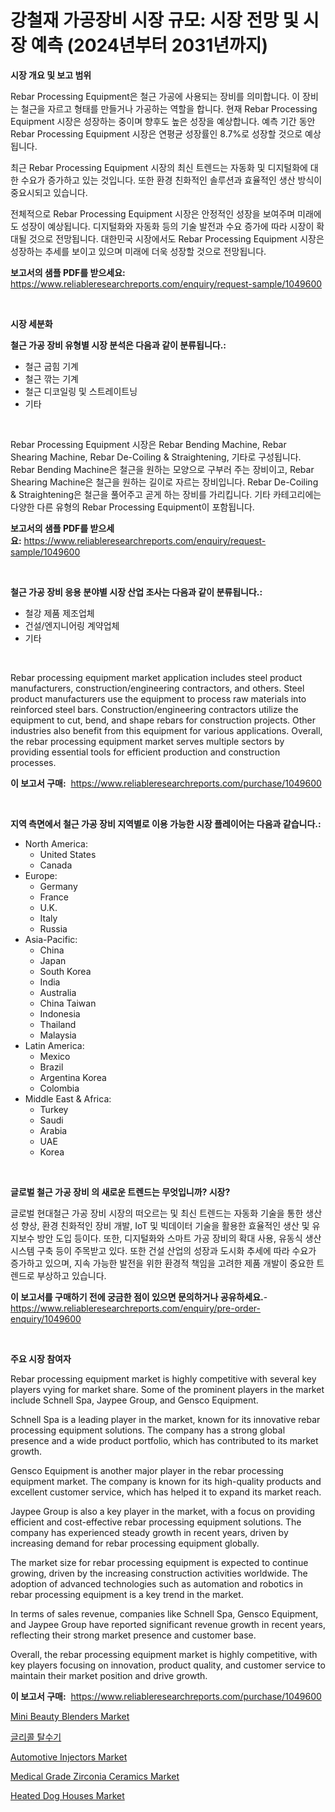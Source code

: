 <p><h1>강철재 가공장비 시장 규모: 시장 전망 및 시장 예측 (2024년부터 2031년까지)</h1></p><p><strong>시장 개요 및 보고 범위</strong></p>
<p><p>Rebar Processing Equipment은 철근 가공에 사용되는 장비를 의미합니다. 이 장비는 철근을 자르고 형태를 만들거나 가공하는 역할을 합니다. 현재 Rebar Processing Equipment 시장은 성장하는 중이며 향후도 높은 성장을 예상합니다. 예측 기간 동안 Rebar Processing Equipment 시장은 연평균 성장률인 8.7%로 성장할 것으로 예상됩니다. </p><p>최근 Rebar Processing Equipment 시장의 최신 트렌드는 자동화 및 디지털화에 대한 수요가 증가하고 있는 것입니다. 또한 환경 친화적인 솔루션과 효율적인 생산 방식이 중요시되고 있습니다. </p><p>전체적으로 Rebar Processing Equipment 시장은 안정적인 성장을 보여주며 미래에도 성장이 예상됩니다. 디지털화와 자동화 등의 기술 발전과 수요 증가에 따라 시장이 확대될 것으로 전망됩니다. 대한민국 시장에서도 Rebar Processing Equipment 시장은 성장하는 추세를 보이고 있으며 미래에 더욱 성장할 것으로 전망됩니다.</p></p>
<p><strong>보고서의 샘플 PDF를 받으세요:</strong> <a href="https://www.reliableresearchreports.com/enquiry/request-sample/1049600">https://www.reliableresearchreports.com/enquiry/request-sample/1049600</a></p>
<p>&nbsp;</p>
<p><strong>시장 세분화</strong></p>
<p><strong>철근 가공 장비 유형별 시장 분석은 다음과 같이 분류됩니다.:</strong></p>
<p><ul><li>철근 굽힘 기계</li><li>철근 깎는 기계</li><li>철근 디코일링 및 스트레이트닝</li><li>기타</li></ul></p>
<p>&nbsp;</p>
<p><p>Rebar Processing Equipment 시장은 Rebar Bending Machine, Rebar Shearing Machine, Rebar De-Coiling & Straightening, 기타로 구성됩니다. Rebar Bending Machine은 철근을 원하는 모양으로 구부러 주는 장비이고, Rebar Shearing Machine은 철근을 원하는 길이로 자르는 장비입니다. Rebar De-Coiling & Straightening은 철근을 풀어주고 곧게 하는 장비를 가리킵니다. 기타 카테고리에는 다양한 다른 유형의 Rebar Processing Equipment이 포함됩니다.</p></p>
<p><strong>보고서의 샘플 PDF를 받으세요:</strong>&nbsp;<a href="https://www.reliableresearchreports.com/enquiry/request-sample/1049600">https://www.reliableresearchreports.com/enquiry/request-sample/1049600</a></p>
<p>&nbsp;</p>
<p><strong> 철근 가공 장비 응용 분야별 시장 산업 조사는 다음과 같이 분류됩니다.:</strong></p>
<p><ul><li>철강 제품 제조업체</li><li>건설/엔지니어링 계약업체</li><li>기타</li></ul></p>
<p>&nbsp;</p>
<p><p>Rebar processing equipment market application includes steel product manufacturers, construction/engineering contractors, and others. Steel product manufacturers use the equipment to process raw materials into reinforced steel bars. Construction/engineering contractors utilize the equipment to cut, bend, and shape rebars for construction projects. Other industries also benefit from this equipment for various applications. Overall, the rebar processing equipment market serves multiple sectors by providing essential tools for efficient production and construction processes.</p></p>
<p><strong>이 보고서 구매:</strong>&nbsp; <a href="https://www.reliableresearchreports.com/purchase/1049600">https://www.reliableresearchreports.com/purchase/1049600</a></p>
<p>&nbsp;</p>
<p><strong>지역 측면에서 철근 가공 장비 지역별로 이용 가능한 시장 플레이어는 다음과 같습니다.:</strong></p>
<p><ul>
    <li>
        North America:
        <ul>
            <li>United States</li>
            <li>Canada</li>
        </ul>
    </li>
    <li>
        Europe:
        <ul>
            <li>Germany</li>
            <li>France</li>
            <li>U.K.</li>
            <li>Italy</li>
            <li>Russia</li>
        </ul>
    </li>
    <li>
        Asia-Pacific:
        <ul>
            <li>China</li>
            <li>Japan</li>
            <li>South Korea</li>
            <li>India</li>
            <li>Australia</li>
            <li>China Taiwan</li>
            <li>Indonesia</li>
            <li>Thailand</li>
            <li>Malaysia</li>
        </ul>
    </li>
    <li>
        Latin America:
        <ul>
            <li>Mexico</li>
            <li>Brazil</li>
            <li>Argentina Korea</li>
            <li>Colombia</li>
        </ul>
    </li>
    <li>
        Middle East & Africa:
        <ul>
            <li>Turkey</li>
            <li>Saudi</li>
            <li>Arabia</li>
            <li>UAE</li>
            <li>Korea</li>
        </ul>
    </li>
    </ul></p>
<p>&nbsp;</p>
<p><strong>글로벌 철근 가공 장비 의 새로운 트렌드는 무엇입니까? 시장?</strong></p>
<p><p>글로벌 현대철근 가공 장비 시장의 떠오르는 및 최신 트렌드는 자동화 기술을 통한 생산성 향상, 환경 친화적인 장비 개발, IoT 및 빅데이터 기술을 활용한 효율적인 생산 및 유지보수 방안 도입 등이다. 또한, 디지털화와 스마트 가공 장비의 확대 사용, 유동식 생산 시스템 구축 등이 주목받고 있다. 또한 건설 산업의 성장과 도시화 추세에 따라 수요가 증가하고 있으며, 지속 가능한 발전을 위한 환경적 책임을 고려한 제품 개발이 중요한 트렌드로 부상하고 있습니다.</p></p>
<p><strong>이 보고서를 구매하기 전에 궁금한 점이 있으면 문의하거나 공유하세요.</strong>- <a href="https://www.reliableresearchreports.com/enquiry/pre-order-enquiry/1049600">https://www.reliableresearchreports.com/enquiry/pre-order-enquiry/1049600</a></p>
<p>&nbsp;</p>
<p><strong>주요 시장 참여자</strong></p>
<p><p>Rebar processing equipment market is highly competitive with several key players vying for market share. Some of the prominent players in the market include Schnell Spa, Jaypee Group, and Gensco Equipment. </p><p>Schnell Spa is a leading player in the market, known for its innovative rebar processing equipment solutions. The company has a strong global presence and a wide product portfolio, which has contributed to its market growth. </p><p>Gensco Equipment is another major player in the rebar processing equipment market. The company is known for its high-quality products and excellent customer service, which has helped it to expand its market reach. </p><p>Jaypee Group is also a key player in the market, with a focus on providing efficient and cost-effective rebar processing equipment solutions. The company has experienced steady growth in recent years, driven by increasing demand for rebar processing equipment globally. </p><p>The market size for rebar processing equipment is expected to continue growing, driven by the increasing construction activities worldwide. The adoption of advanced technologies such as automation and robotics in rebar processing equipment is a key trend in the market. </p><p>In terms of sales revenue, companies like Schnell Spa, Gensco Equipment, and Jaypee Group have reported significant revenue growth in recent years, reflecting their strong market presence and customer base.</p><p>Overall, the rebar processing equipment market is highly competitive, with key players focusing on innovation, product quality, and customer service to maintain their market position and drive growth.</p></p>
<p><strong>이 보고서 구매:</strong>&nbsp;&nbsp;<a href="https://www.reliableresearchreports.com/purchase/1049600">https://www.reliableresearchreports.com/purchase/1049600</a></p>
<p><p><a href="https://github.com/NorbertYates/Market-Research-Report-List-4/blob/main/mini-beauty-blenders-market.md">Mini Beauty Blenders Market</a></p><p><a href="https://github.com/vsoq0zknh59/Market-Research-Report-List-1/blob/main/11383273456.md">글리콜 탈수기</a></p><p><a href="https://three-jumbo-f6d.notion.site/Global-Automotive-Injectors-Market-Size-and-Market-Trends-Insights-and-Projections-from-2024-to-203-4bdfbf6e73d44a3eb7451da05eedcabb">Automotive Injectors Market</a></p><p><a href="https://issuu.com/reportprime-2/docs/medical-grade-zirconia-ceramics-market-size-2030.p">Medical Grade Zirconia Ceramics Market</a></p><p><a href="https://github.com/prosalinda88/Market-Research-Report-List-3/blob/main/heated-dog-houses-market.md">Heated Dog Houses Market</a></p></p>
